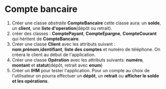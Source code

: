 # Compte bancaire

1. Créer une classe *abstraite* **CompteBancaire**
cette classe aura: un **solde**, un **client**, une **liste d'operation**(dépôt ou retrait).
2. créer des classes : **ComptePayant**, **CompteEpargne**, **CompteCourant** qui héritent de **CompteBancaire**.
3. Créer une classe **Client** avec les attributs suivant : **nom**,**prénom**,**identifiant**, **liste des comptes** et numéro de téléphone. On créera le client au début de l'application.
4. Créer une classe **Opération** avec les attributs suivants: **numéro**, **montant** et **statut**(dépôt, retrait avec **enum**)
5. Créer un **IHM** pour tester l'application. Pour un compte au choix de l'utilisateur on pourra effectuer un **dépôt**, un **retrait** ou **afficher le solde et les opérations**.